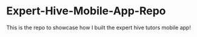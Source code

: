 # Expert-Hive-Mobile-App-Repo
This is the repo to showcase how I built the expert hive tutors mobile app!

